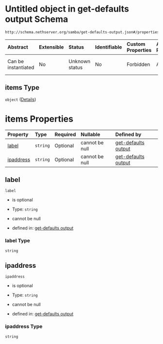 # Untitled object in get-defaults output Schema

```txt
http://schema.nethserver.org/samba/get-defaults-output.json#/properties/ipaddress_list/items
```



| Abstract            | Extensible | Status         | Identifiable | Custom Properties | Additional Properties | Access Restrictions | Defined In                                                                          |
| :------------------ | :--------- | :------------- | :----------- | :---------------- | :-------------------- | :------------------ | :---------------------------------------------------------------------------------- |
| Can be instantiated | No         | Unknown status | No           | Forbidden         | Allowed               | none                | [get-defaults-output.json\*](samba/get-defaults-output.json "open original schema") |

## items Type

`object` ([Details](get-defaults-output-properties-ipaddress_list-items.md))

# items Properties

| Property                | Type     | Required | Nullable       | Defined by                                                                                                                                                                                                             |
| :---------------------- | :------- | :------- | :------------- | :--------------------------------------------------------------------------------------------------------------------------------------------------------------------------------------------------------------------- |
| [label](#label)         | `string` | Optional | cannot be null | [get-defaults output](get-defaults-output-properties-ipaddress_list-items-properties-label.md "http://schema.nethserver.org/samba/get-defaults-output.json#/properties/ipaddress_list/items/properties/label")         |
| [ipaddress](#ipaddress) | `string` | Optional | cannot be null | [get-defaults output](get-defaults-output-properties-ipaddress_list-items-properties-ipaddress.md "http://schema.nethserver.org/samba/get-defaults-output.json#/properties/ipaddress_list/items/properties/ipaddress") |

## label



`label`

* is optional

* Type: `string`

* cannot be null

* defined in: [get-defaults output](get-defaults-output-properties-ipaddress_list-items-properties-label.md "http://schema.nethserver.org/samba/get-defaults-output.json#/properties/ipaddress_list/items/properties/label")

### label Type

`string`

## ipaddress



`ipaddress`

* is optional

* Type: `string`

* cannot be null

* defined in: [get-defaults output](get-defaults-output-properties-ipaddress_list-items-properties-ipaddress.md "http://schema.nethserver.org/samba/get-defaults-output.json#/properties/ipaddress_list/items/properties/ipaddress")

### ipaddress Type

`string`
